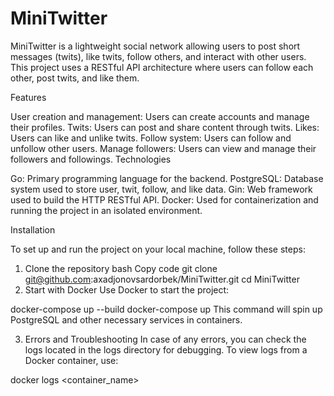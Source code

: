 # MiniTwitter

MiniTwitter is a lightweight social network allowing users to post short messages (twits), like twits, follow others, and interact with other users. This project uses a RESTful API architecture where users can follow each other, post twits, and like them.

Features

User creation and management: Users can create accounts and manage their profiles.
Twits: Users can post and share content through twits.
Likes: Users can like and unlike twits.
Follow system: Users can follow and unfollow other users.
Manage followers: Users can view and manage their followers and followings.
Technologies

Go: Primary programming language for the backend.
PostgreSQL: Database system used to store user, twit, follow, and like data.
Gin: Web framework used to build the HTTP RESTful API.
Docker: Used for containerization and running the project in an isolated environment.

Installation

To set up and run the project on your local machine, follow these steps:

1. Clone the repository
bash
Copy code
git clone git@github.com:axadjonovsardorbek/MiniTwitter.git
cd MiniTwitter
2. Start with Docker
Use Docker to start the project:

docker-compose up --build
docker-compose up
This command will spin up PostgreSQL and other necessary services in containers.

3. Errors and Troubleshooting
In case of any errors, you can check the logs located in the logs directory for debugging. To view logs from a Docker container, use:

docker logs <container_name>
